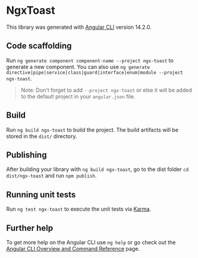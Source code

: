 # NgxToast

This library was generated with [Angular CLI](https://github.com/angular/angular-cli) version 14.2.0.

## Code scaffolding

Run `ng generate component component-name --project ngx-toast` to generate a new component. You can also use `ng generate directive|pipe|service|class|guard|interface|enum|module --project ngx-toast`.
> Note: Don't forget to add `--project ngx-toast` or else it will be added to the default project in your `angular.json` file. 

## Build

Run `ng build ngx-toast` to build the project. The build artifacts will be stored in the `dist/` directory.

## Publishing

After building your library with `ng build ngx-toast`, go to the dist folder `cd dist/ngx-toast` and run `npm publish`.

## Running unit tests

Run `ng test ngx-toast` to execute the unit tests via [Karma](https://karma-runner.github.io).

## Further help

To get more help on the Angular CLI use `ng help` or go check out the [Angular CLI Overview and Command Reference](https://angular.io/cli) page.
